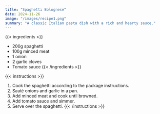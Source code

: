 ```yaml
---
title: "Spaghetti Bolognese"
date: 2024-11-26
image: "/images/recipe1.png"
summary: "A classic Italian pasta dish with a rich and hearty sauce." 
---
```

{{< ingredients >}}
- 200g spaghetti
- 100g minced meat
- 1 onion
- 2 garlic cloves
- Tomato sauce
{{< /ingredients >}}

{{< instructions >}}
1. Cook the spaghetti according to the package instructions.
2. Sauté onions and garlic in a pan.
3. Add minced meat and cook until browned.
4. Add tomato sauce and simmer.
5. Serve over the spaghetti.
{{< /instructions >}}

